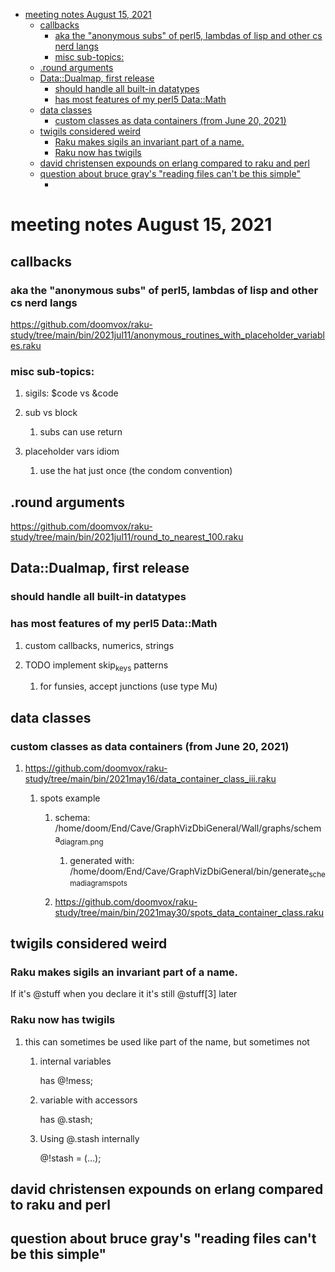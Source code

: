 - [meeting notes August 15, 2021](#org9e5dba1)
  - [callbacks](#org18f4bb5)
    - [aka the "anonymous subs" of perl5, lambdas of lisp and other cs nerd langs](#orge38d3eb)
    - [misc sub-topics:](#org63b6e0b)
  - [.round arguments](#org6bab69d)
  - [Data::Dualmap, first release](#org99435c3)
    - [should handle all built-in datatypes](#org335c904)
    - [has most features of my perl5 Data::Math](#org9e3c56d)
  - [data classes](#orgc8150dc)
    - [custom classes as data containers (from June 20, 2021)](#org44fd3e7)
  - [twigils considered weird](#org257026b)
    - [Raku makes sigils an invariant part of a name.](#orgf98aa11)
    - [Raku now has twigils](#org2ad1a6a)
  - [david christensen expounds on erlang compared to raku and perl](#org1833181)
  - [question about bruce gray's "reading files can't be this simple"](#orgde9d056)
    - [](#org1b46f8d)


<a id="org9e5dba1"></a>

# meeting notes August 15, 2021


<a id="org18f4bb5"></a>

## callbacks


<a id="orge38d3eb"></a>

### aka the "anonymous subs" of perl5, lambdas of lisp and other cs nerd langs

<https://github.com/doomvox/raku-study/tree/main/bin/2021jul11/anonymous_routines_with_placeholder_variables.raku>


<a id="org63b6e0b"></a>

### misc sub-topics:

1.  sigils: $code vs &code

2.  sub vs block

    1.  subs can use return

3.  placeholder vars idiom

    1.  use the hat just once (the condom convention)


<a id="org6bab69d"></a>

## .round arguments

<https://github.com/doomvox/raku-study/tree/main/bin/2021jul11/round_to_nearest_100.raku>


<a id="org99435c3"></a>

## Data::Dualmap, first release


<a id="org335c904"></a>

### should handle all built-in datatypes


<a id="org9e3c56d"></a>

### has most features of my perl5 Data::Math

1.  custom callbacks, numerics, strings

2.  TODO implement skip<sub>keys</sub> patterns

    1.  for funsies, accept junctions (use type Mu)


<a id="orgc8150dc"></a>

## data classes


<a id="org44fd3e7"></a>

### custom classes as data containers (from June 20, 2021)

1.  <https://github.com/doomvox/raku-study/tree/main/bin/2021may16/data_container_class_iii.raku>

    1.  spots example
    
        1.  schema: /home/doom/End/Cave/GraphVizDbiGeneral/Wall/graphs/schema<sub>diagram.png</sub>
        
            1.  generated with: /home/doom/End/Cave/GraphVizDbiGeneral/bin/generate<sub>schema</sub><sub>diagram</sub><sub>spots</sub>
        
        2.  <https://github.com/doomvox/raku-study/tree/main/bin/2021may30/spots_data_container_class.raku>


<a id="org257026b"></a>

## twigils considered weird


<a id="orgf98aa11"></a>

### Raku makes sigils an invariant part of a name.

If it's @stuff when you declare it it's still @stuff[3] later


<a id="org2ad1a6a"></a>

### Raku now has twigils

1.  this can sometimes be used like part of the name, but sometimes not

    1.  internal variables
    
        has @!mess;
    
    2.  variable with accessors
    
        has @.stash;
    
    3.  Using @.stash internally
    
        @!stash = (&#x2026;);


<a id="org1833181"></a>

## david christensen expounds on erlang compared to raku and perl


<a id="orgde9d056"></a>

## question about bruce gray's "reading files can't be this simple"


<a id="org1b46f8d"></a>

###
